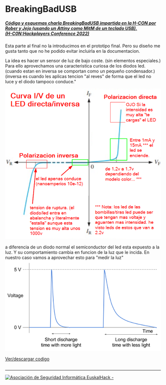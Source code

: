 # BreakingBadUSB
##### [Código y esquemas charla BreakingBadUSB impartida en la H-CON por Rober y Jejo (usando un Attiny como MitM de un teclado USB). <br/> (H-C0N:Hackplayers Conference 2022)](https://www.h-c0n.com/p/ponencias2022.html#Charla_RobertoCasado_SergioBlazquez)

Esta parte al final no la introducimos en el prototipo final.
Pero su diseño me gusta tanto que no he podido evitar incluirla en la documentacion.

La idea es hacer un sensor de luz de bajo coste. (sin elementos especiales.)
Para ello aprovechamos una caracteristica curiosa de los diodos led. (cuando estan en inversa se comportan como un pequeño condensador.)
(inversa es cuando les aplicas tencion "al reves" de forma que el led no luce y el diodo tampoco conduce."

![](./curva_teorica_I-V_de_un_LED.png)


a diferencia de un diodo normal el semiconductor del led esta expuesto a la luz.
Y su comportamiento cambia en funcion de la luz que le incida.
En nuestro caso vamos a aprovechar esto para "medir la luz"
![](./LED_discharge_times.png) 


  
[Ver/descargar codigo](./POC_attach_interrupt_on_USB_pin_es.ino)
  
  ```cpp
  ```

___
<a href="http://euskalhack.org/">
<img src="https://euskalhack.org/images/EuskalHack_Logo.png" alt="Asociación de Seguridad Informática EuskalHack - " />
</a>
